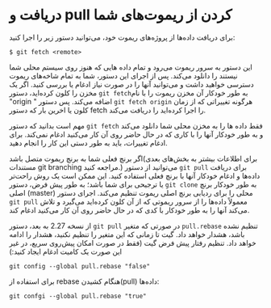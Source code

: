 # دریافت و pull کردن از ریموت‌های شما
برای دریافت داده‌ها از پروژه‌های ریموت خود، می‌توانید دستور زیر را اجرا کنید:
```
$ git fetch <remote>
```
این دستور به سرور ریموت می‌رود و تمام داده هایی که هنوز روی سیستم محلی شما نیستند را دانلود می‌کند. پس از اجرای این دستور، شما به تمام شاخه‌های ریموت دسترسی خواهید داشت و می‌توانید آنها را در صورت نیاز ادغام یا بررسی کنید. اگر یک مخزن را کلون کرده‌اید، دستور ``` git fetch ```به طور خودکار آن مخزن ریموت را با نام "origin " اضافه می‌کند. پس دستور  ``` git fetch origin ``` هرگونه تغییراتی که از زمان کلون یا اخرین بار که دستور fetch را اجرا کرده‌اید را دریافت می‌کند.

مهم است بدانید که دستور  ``` git fetch ``` فقط داده ها را به مخزن محلی شما دانلود می‌کند و به طور خودکار آنها را با کاری که در حال حاضر روی آن کار می‌کنید ادغام نمی‌کند. برای ادغام تغییرات، باید به طور دستی این کار را انجام دهید. 

اگر برنچ فعلی شما به برنچ ریموت متصل باشد(برای اطلاعات بیشتر به بخش‌های بعدی مستندات git branching مراجعه کنید.) می‌توانید از دستور ``` git pull ``` برای دریافت داده‌ها و ادغام خودکار آنها با برنچ فعلی استفاده کنید. این ممکن است یک روش راحت‌تر یا ترجیحی برای شما باشد؛ به طور پیش فرض، دستور ``` git clone ``` به طور خودکار برنچ اصلی (master) محلی را برای ردیابی برنچ اصلی ریموت تنظیم می‌کند. اجرای دستور ``` git pull ``` معمولاً داده‌ها را از سرور ریموتی که از آن کلون کرده‌اید می‌گیرد و تلاش می‌کند آنها را به طور خودکار با کدی که در حال حاضر روی آن کار می‌کنید ادغام کند.

از نسخه 2.27 به بعد، دستور ``` git pull ``` در صورتی که متغیر ``` pull.rebase ``` تنظیم نشده باشد، هشدار خواهد داد. گیت تا زمانی که این متغیر را تنظیم نکنید، هشدار را ادامه خواهد داد. تنظیم رفتار پیش فرض گیت (فقط در صورت امکان پیش‌روی سریع، در غیر این صورت یک کامیت ادغام ایجاد کنید:)
``` 
git config --global pull.rebase "false"
```
برای استفاده از rebase هنگام کشیدن(pull) داده‌ها:
``` 
git confgi --global pull.rebase "true"
```